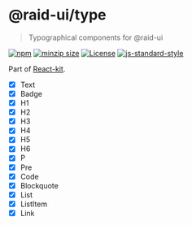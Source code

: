 
# @raid-ui/type

> Typographical components for @raid-ui


[![npm](https://img.shields.io/npm/v/@raid-ui/type?style=flat-square)](https://www.npmjs.com/package/@raid-ui/type)
[![minzip size](https://img.shields.io/bundlephobia/minzip/@raid-ui/type?style=flat-square)](https://bundlephobia.com/result?p=@raid-ui/type)
[![License](https://img.shields.io/github/license/mattstyles/react-kit.svg?style=flat-square)](https://github.com/mattstyles/react-kit/blob/master/license.md)
[![js-standard-style](https://img.shields.io/badge/code%20style-standard-brightgreen.svg?style=flat-square)](http://standardjs.com/)

Part of [React-kit](https://github.com/mattstyles/react-kit).

* [x] Text
* [x] Badge
* [x] H1
* [x] H2
* [x] H3
* [x] H4
* [x] H5
* [x] H6
* [x] P
* [x] Pre
* [x] Code
* [x] Blockquote
* [x] List
* [x] ListItem
* [x] Link
